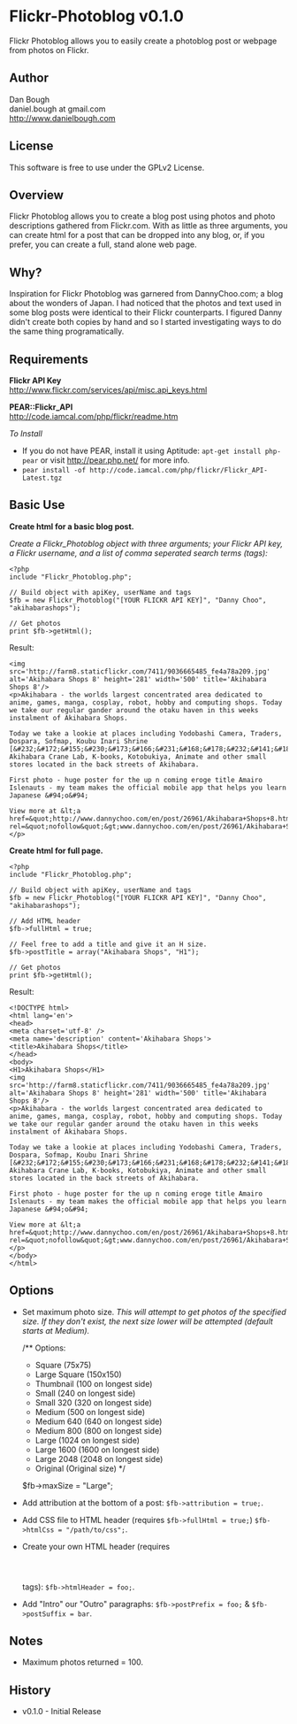 Flickr-Photoblog v0.1.0
=======================

Flickr Photoblog allows you to easily create a photoblog post or webpage from photos on Flickr.  

Author
------
Dan Bough  
daniel.bough at gmail.com  
http://www.danielbough.com  

License
-------
This software is free to use under the GPLv2 License.  

Overview
--------  
Flickr Photoblog allows you to create a blog post using photos and photo descriptions gathered from Flickr.com.  With as little as three arguments, you can create html for a post that can be dropped into any blog, or, if you prefer, you can create a full, stand alone web page.  

Why?
----
Inspiration for Flickr Photoblog was garnered from DannyChoo.com; a blog about the wonders of Japan.  I had noticed that the photos and text used in some blog posts were identical to their Flickr counterparts.  I figured Danny didn't create both copies by hand and so I started investigating ways to do the same thing programatically.

Requirements
------------
**Flickr API Key**  
http://www.flickr.com/services/api/misc.api_keys.html

**PEAR::Flickr_API**  
http://code.iamcal.com/php/flickr/readme.htm

*To Install*  
 - If you do not have PEAR, install it using Aptitude:  `apt-get install php-pear` or visit http://pear.php.net/ for more info.
 - `pear install -of http://code.iamcal.com/php/flickr/Flickr_API-Latest.tgz`  

Basic Use
----------
**Create html for a basic blog post.**

*Create a Flickr_Photoblog object with three arguments; your Flickr API key, a Flickr username, and a list of comma seperated search terms (tags):*  

    <?php
    include "Flickr_Photoblog.php";

    // Build object with apiKey, userName and tags
    $fb = new Flickr_Photoblog("[YOUR FLICKR API KEY]", "Danny Choo", "akihabarashops");

    // Get photos
    print $fb->getHtml();

Result:  

    <img src='http://farm8.staticflickr.com/7411/9036665485_fe4a78a209.jpg' alt='Akihabara Shops 8' height='281' width='500' title='Akihabara Shops 8'/>
    <p>Akihabara - the worlds largest concentrated area dedicated to anime, games, manga, cosplay, robot, hobby and computing shops. Today we take our regular gander around the otaku haven in this weeks instalment of Akihabara Shops.

    Today we take a lookie at places including Yodobashi Camera, Traders, Dospara, Sofmap, Koubu Inari Shrine [&#232;&#172;&#155;&#230;&#173;&#166;&#231;&#168;&#178;&#232;&#141;&#183;&#231;&#165;&#158;&#231;&#164;&#190;], Akihabara Crane Lab, K-books, Kotobukiya, Animate and other small stores located in the back streets of Akihabara.

    First photo - huge poster for the up n coming eroge title Amairo Islenauts - my team makes the official mobile app that helps you learn Japanese &#94;o&#94;

    View more at &lt;a href=&quot;http://www.dannychoo.com/en/post/26961/Akihabara+Shops+8.html&quot; rel=&quot;nofollow&quot;&gt;www.dannychoo.com/en/post/26961/Akihabara+Shops+8.html&lt;/a&gt;</p>

**Create html for full page.**

    <?php
    include "Flickr_Photoblog.php";

    // Build object with apiKey, userName and tags
    $fb = new Flickr_Photoblog("[YOUR FLICKR API KEY]", "Danny Choo", "akihabarashops");

    // Add HTML header
    $fb->fullHtml = true;

    // Feel free to add a title and give it an H size.
    $fb->postTitle = array("Akihabara Shops", "H1");

    // Get photos
    print $fb->getHtml();

Result:  

    <!DOCTYPE html>
    <html lang='en'>
    <head>
    <meta charset='utf-8' />
    <meta name='description' content='Akihabara Shops'>
    <title>Akihabara Shops</title>
    </head>
    <body>
    <H1>Akihabara Shops</H1>
    <img src='http://farm8.staticflickr.com/7411/9036665485_fe4a78a209.jpg' alt='Akihabara Shops 8' height='281' width='500' title='Akihabara Shops 8'/>
    <p>Akihabara - the worlds largest concentrated area dedicated to anime, games, manga, cosplay, robot, hobby and computing shops. Today we take our regular gander around the otaku haven in this weeks instalment of Akihabara Shops.

    Today we take a lookie at places including Yodobashi Camera, Traders, Dospara, Sofmap, Koubu Inari Shrine [&#232;&#172;&#155;&#230;&#173;&#166;&#231;&#168;&#178;&#232;&#141;&#183;&#231;&#165;&#158;&#231;&#164;&#190;], Akihabara Crane Lab, K-books, Kotobukiya, Animate and other small stores located in the back streets of Akihabara.

    First photo - huge poster for the up n coming eroge title Amairo Islenauts - my team makes the official mobile app that helps you learn Japanese &#94;o&#94;

    View more at &lt;a href=&quot;http://www.dannychoo.com/en/post/26961/Akihabara+Shops+8.html&quot; rel=&quot;nofollow&quot;&gt;www.dannychoo.com/en/post/26961/Akihabara+Shops+8.html&lt;/a&gt;</p>
    </body>
    </html>

Options
-------
- Set maximum photo size.  *This will attempt to get photos of the specified size.  If they don't exist, the next size lower will be attempted (default starts at Medium).*  

    /** Options:
     * Square          (75x75)
     * Large Square    (150x150)
     * Thumbnail       (100 on longest side)
     * Small           (240 on longest side)
     * Small 320       (320 on longest side)
     * Medium          (500 on longest side)
     * Medium 640      (640 on longest side)
     * Medium 800      (800 on longest side)
     * Large           (1024 on longest side)
     * Large 1600      (1600 on longest side)
     * Large 2048      (2048 on longest side)
     * Original        (Original size)
     */

    $fb->maxSize = "Large";

- Add attribution at the bottom of a post:  `$fb->attribution = true;`.
- Add CSS file to HTML header (requires `$fb->fullHtml = true;`) `$fb->htmlCss = "/path/to/css";`.
- Create your own HTML header (requires <html><header></header><body> tags): `$fb->htmlHeader = foo;`.
- Add "Intro" our "Outro" paragraphs: `$fb->postPrefix = foo;` & `$fb->postSuffix = bar`.

Notes
-----
- Maximum photos returned = 100.

History
-------  
- v0.1.0 - Initial Release